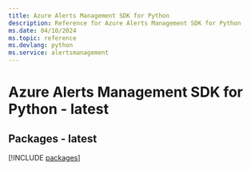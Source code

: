 ```yaml
---
title: Azure Alerts Management SDK for Python
description: Reference for Azure Alerts Management SDK for Python
ms.date: 04/10/2024
ms.topic: reference
ms.devlang: python
ms.service: alertsmanagement
---
```

# Azure Alerts Management SDK for Python - latest
## Packages - latest
[!INCLUDE [packages](alerts-management-index.md)]